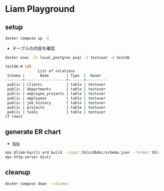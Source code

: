 # Liam Playground

## setup

```bash
docker compose up -d
```

- テーブルの内容を確認

```bash
docker exec -it local_postgres psql -U testuser -d testdb
```

```bash
testdb-# \dt
               List of relations
 Schema |       Name        | Type  |  Owner   
--------+-------------------+-------+----------
 public | clients           | table | testuser
 public | departments       | table | testuser
 public | employee_projects | table | testuser
 public | employees         | table | testuser
 public | job_history       | table | testuser
 public | projects          | table | testuser
 public | tasks             | table | testuser
(7 rows)
```

## generate ER chart

- [tbls](https://github.com/k1LoW/tbls)


```bash
npx @liam-hq/cli erd build --input tbls/dbdoc/schema.json --format tbls
npx http-server dist/
```

## cleanup

```bash
docker compose down --volumes
```
